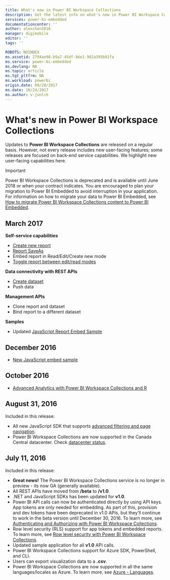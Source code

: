 ```yaml
---
title: What's new in Power BI Workspace Collections
description: Get the latest info on what's new in Power BI Workspace Collections
services: power-bi-embedded
documentationcenter: ''
author: alexchen2016
manager: digimobile
editor: ''
tags: ''

ROBOTS: NOINDEX
ms.assetid: 2794ae98-b9a7-45df-b6e1-962a395b91fa
ms.service: power-bi-embedded
ms.devlang: NA
ms.topic: article
ms.tgt_pltfrm: NA
ms.workload: powerbi
origin.date: 09/20/2017
ms.date: 10/24/2017
ms.author: v-junlch
---
```

# What's new in Power BI Workspace Collections

Updates to **Power BI Workspace Collections** are released on a regular basis. However, not every release includes new user-facing features; some releases are focused on back-end service capabilities. We highlight new user-facing capabilities here.

> [!IMPORTANT]
> Power BI Workspace Collections is deprecated and is available until June 2018 or when your contract indicates. You are encouraged to plan your migration to Power BI Embedded to avoid interruption in your application. For information on how to migrate your data to Power BI Embedded, see [How to migrate Power BI Workspace Collections content to Power BI Embedded](https://powerbi.microsoft.com/documentation/powerbi-developer-migrate-from-powerbi-embedded/).

## March 2017

**Self-service capabilities**

- [Create new report](create-report-from-dataset.md)
- [Report SaveAs](save-reports.md)
- Embed report in Read/Edit/Create new mode 
- [Toggle report between edit/read modes](toggle-mode.md)

**Data connectivity with REST APIs**

- [Create dataset](https://msdn.microsoft.com/library/azure/mt778875.aspx)
- Push data 

**Management APIs**

- Clone report and dataset
- Bind report to a different dataset

**Samples**

- Updated [JavaScript Report Embed Sample](https://microsoft.github.io/PowerBI-JavaScript/demo)

## December 2016

- [New JavaScript embed sample](https://microsoft.github.io/PowerBI-JavaScript/demo/)

## October 2016

- [Advanced Analytics with Power BI Workspace Collections and R](https://powerbi.microsoft.com/blog/r-in-pbie/)

## August 31, 2016
Included in this release:

- All new JavaScript SDK that supports [advanced filtering and page navigation](interact-with-reports.md).
- Power BI Workspace Collections are now supported in the Canada Central datacenter. Check [datacenter status](https://azure.microsoft.com/status/).

## July 11, 2016
Included in this release:

- **Great news!** The Power BI Workspace Collections service is no longer in preview - its now GA (generally available).  
- All REST APIs have moved from **/beta** to **/v1.0**.
- .NET and JavaScript SDKs has been updated for **v1.0**.
- Power BI API calls can now be authenticated directly by using API keys. App tokens are only needed for embedding. As part of this, provision and dev tokens have been deprecated in v1.0 APIs, but they’ll continue to work in the beta version until December 30, 2016. To learn more, see [Authenticating and Authorizing with Power BI Workspace Collections](app-token-flow.md).
- Row level security (RLS) support for app tokens and embedded reports. To learn more, see [Row level security with Power BI Workspace Collections](row-level-security.md).
- Updated sample application for all **v1.0** API calls.
- Power BI Workspace Collections support for Azure SDK, PowerShell, and CLI.
- Users can export visualization data to a **.csv**.
- Power BI Workspace Collections are now supported in all the same languages/locales as Azure. To learn more, see  [Azure - Languages](http://social.technet.microsoft.com/wiki/contents/articles/4234.windows-azure-extent-of-localization.aspx).


